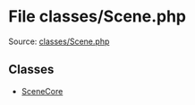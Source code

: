 File classes/Scene.php
=========

Source: [classes/Scene.php](https://github.com/PrestaShop/PrestaShop/blob/1.5.0.1/classes/Scene.php)


Classes
-------

* [SceneCore](class.SceneCore.md)

